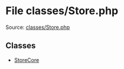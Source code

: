 File classes/Store.php
=========

Source: [classes/Store.php](https://github.com/PrestaShop/PrestaShop/blob/1.5.0.5/classes/Store.php)


Classes
-------

* [StoreCore](class.StoreCore.md)

